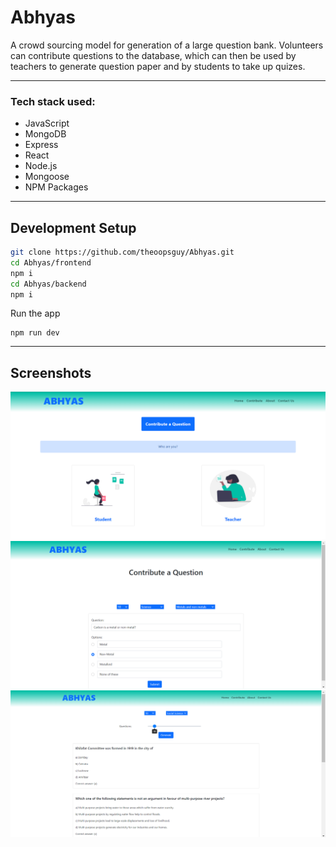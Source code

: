 # Abhyas

A crowd sourcing model for generation of a large question bank. Volunteers can contribute questions to the database, which can then be used by teachers to generate question paper and by students to take up quizes.

---

### Tech stack used:
* JavaScript
* MongoDB
* Express
* React
* Node.js
* Mongoose
* NPM Packages
---

## Development Setup

```sh
git clone https://github.com/theoopsguy/Abhyas.git
cd Abhyas/frontend
npm i
cd Abhyas/backend
npm i
```

Run the app

```
npm run dev
```

---
## Screenshots

![home](screenshots/home.png)
![contribute](screenshots/contribute.png)
![generate paper](screenshots/generatePaper.png)